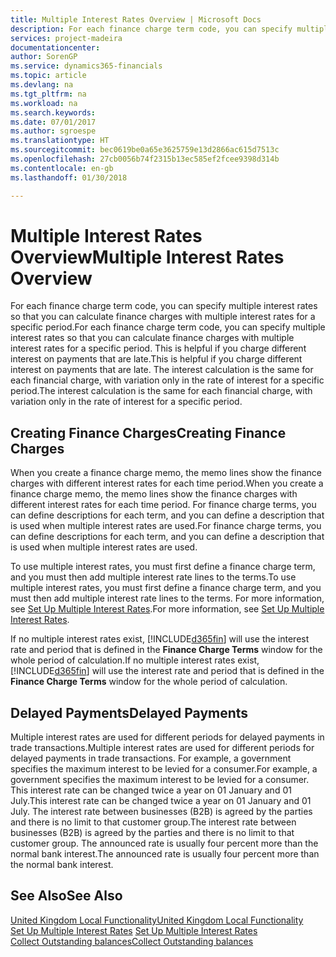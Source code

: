 ```yaml
---
title: Multiple Interest Rates Overview | Microsoft Docs
description: For each finance charge term code, you can specify multiple interest rates so that you can calculate finance charges with multiple interest rates for a specific period. This is helpful if you charge different interest on payments that are late. The interest calculation is the same for each financial charge, with variation only in the rate of interest for a specific period.
services: project-madeira
documentationcenter: 
author: SorenGP
ms.service: dynamics365-financials
ms.topic: article
ms.devlang: na
ms.tgt_pltfrm: na
ms.workload: na
ms.search.keywords: 
ms.date: 07/01/2017
ms.author: sgroespe
ms.translationtype: HT
ms.sourcegitcommit: bec0619be0a65e3625759e13d2866ac615d7513c
ms.openlocfilehash: 27cb0056b74f2315b13ec585ef2fcee9398d314b
ms.contentlocale: en-gb
ms.lasthandoff: 01/30/2018

---
```

# <a name="multiple-interest-rates-overview"></a><span data-ttu-id="e9707-105">Multiple Interest Rates Overview</span><span class="sxs-lookup"><span data-stu-id="e9707-105">Multiple Interest Rates Overview</span></span>
<span data-ttu-id="e9707-106">For each finance charge term code, you can specify multiple interest rates so that you can calculate finance charges with multiple interest rates for a specific period.</span><span class="sxs-lookup"><span data-stu-id="e9707-106">For each finance charge term code, you can specify multiple interest rates so that you can calculate finance charges with multiple interest rates for a specific period.</span></span> <span data-ttu-id="e9707-107">This is helpful if you charge different interest on payments that are late.</span><span class="sxs-lookup"><span data-stu-id="e9707-107">This is helpful if you charge different interest on payments that are late.</span></span> <span data-ttu-id="e9707-108">The interest calculation is the same for each financial charge, with variation only in the rate of interest for a specific period.</span><span class="sxs-lookup"><span data-stu-id="e9707-108">The interest calculation is the same for each financial charge, with variation only in the rate of interest for a specific period.</span></span>  

## <a name="creating-finance-charges"></a><span data-ttu-id="e9707-109">Creating Finance Charges</span><span class="sxs-lookup"><span data-stu-id="e9707-109">Creating Finance Charges</span></span>  
 <span data-ttu-id="e9707-110">When you create a finance charge memo, the memo lines show the finance charges with different interest rates for each time period.</span><span class="sxs-lookup"><span data-stu-id="e9707-110">When you create a finance charge memo, the memo lines show the finance charges with different interest rates for each time period.</span></span> <span data-ttu-id="e9707-111">For finance charge terms, you can define descriptions for each term, and you can define a description that is used when multiple interest rates are used.</span><span class="sxs-lookup"><span data-stu-id="e9707-111">For finance charge terms, you can define descriptions for each term, and you can define a description that is used when multiple interest rates are used.</span></span>  

 <span data-ttu-id="e9707-112">To use multiple interest rates, you must first define a finance charge term, and you must then add multiple interest rate lines to the terms.</span><span class="sxs-lookup"><span data-stu-id="e9707-112">To use multiple interest rates, you must first define a finance charge term, and you must then add multiple interest rate lines to the terms.</span></span> <span data-ttu-id="e9707-113">For more information, see [Set Up Multiple Interest Rates](how-to-set-up-multiple-interest-rates.md).</span><span class="sxs-lookup"><span data-stu-id="e9707-113">For more information, see [Set Up Multiple Interest Rates](how-to-set-up-multiple-interest-rates.md).</span></span>  

 <span data-ttu-id="e9707-114">If no multiple interest rates exist, [!INCLUDE[d365fin](../../includes/d365fin_md.md)] will use the interest rate and period that is defined in the **Finance Charge Terms** window for the whole period of calculation.</span><span class="sxs-lookup"><span data-stu-id="e9707-114">If no multiple interest rates exist, [!INCLUDE[d365fin](../../includes/d365fin_md.md)] will use the interest rate and period that is defined in the **Finance Charge Terms** window for the whole period of calculation.</span></span>  

## <a name="delayed-payments"></a><span data-ttu-id="e9707-115">Delayed Payments</span><span class="sxs-lookup"><span data-stu-id="e9707-115">Delayed Payments</span></span>  
 <span data-ttu-id="e9707-116">Multiple interest rates are used for different periods for delayed payments in trade transactions.</span><span class="sxs-lookup"><span data-stu-id="e9707-116">Multiple interest rates are used for different periods for delayed payments in trade transactions.</span></span> <span data-ttu-id="e9707-117">For example, a government specifies the maximum interest to be levied for a consumer.</span><span class="sxs-lookup"><span data-stu-id="e9707-117">For example, a government specifies the maximum interest to be levied for a consumer.</span></span> <span data-ttu-id="e9707-118">This interest rate can be changed twice a year on 01 January and 01 July.</span><span class="sxs-lookup"><span data-stu-id="e9707-118">This interest rate can be changed twice a year on 01 January and 01 July.</span></span> <span data-ttu-id="e9707-119">The interest rate between businesses (B2B) is agreed by the parties and there is no limit to that customer group.</span><span class="sxs-lookup"><span data-stu-id="e9707-119">The interest rate between businesses (B2B) is agreed by the parties and there is no limit to that customer group.</span></span> <span data-ttu-id="e9707-120">The announced rate is usually four percent more than the normal bank interest.</span><span class="sxs-lookup"><span data-stu-id="e9707-120">The announced rate is usually four percent more than the normal bank interest.</span></span>  

## <a name="see-also"></a><span data-ttu-id="e9707-121">See Also</span><span class="sxs-lookup"><span data-stu-id="e9707-121">See Also</span></span>  
[<span data-ttu-id="e9707-122">United Kingdom Local Functionality</span><span class="sxs-lookup"><span data-stu-id="e9707-122">United Kingdom Local Functionality</span></span>](united-kingdom-local-functionality.md)  
 <span data-ttu-id="e9707-123">[Set Up Multiple Interest Rates](how-to-set-up-multiple-interest-rates.md) </span><span class="sxs-lookup"><span data-stu-id="e9707-123">[Set Up Multiple Interest Rates](how-to-set-up-multiple-interest-rates.md) </span></span>  
 [<span data-ttu-id="e9707-124">Collect Outstanding balances</span><span class="sxs-lookup"><span data-stu-id="e9707-124">Collect Outstanding balances</span></span>](../../receivables-collect-outstanding-balances.md)

